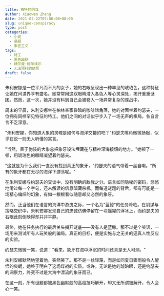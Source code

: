 ```yaml
---
title: 独特的阴谋
author: Xiaowen Zhang
date: 2021-02-22T07:00:00+08:00
slug: unique-conspiracy
type: post
categories:
  - 小说
  - 悬疑
  - 象征主义
tags:
  - 特工
  - 黑色幽默
  - 赫尔曼·梅尔维尔
  - 无法预料的结局
draft: false
---
```


朱利安娜是一位平凡而不凡的女子，她的右眼呈现出一种罕见的琥珀色，这种特征让她在间谍界享有盛名。她常常用这双眼睛潜入各色人等心灵深处，揭开重重谜团。然而，这一次，她并没有料到自己会被卷入一场异常复杂的谍战中。

周末的早晨，朱利安娜坐在柏林某家昏暗的咖啡馆角落，她的对面坐着约瑟夫，一位拥有同样罕见特征的特工。他们之间的对话似乎步入了一场无声的棋局，各自言言不乏深意。

"朱利安娜，你知道大象的灵魂是如何与海洋交接的吧？"约瑟夫嘴角微微扬起，似乎在说一则无人听懂的寓言。

"当然，善于伪装的大象总把象牙设法埋藏在与精神深海接壤的地方。"她顿了一顿，用琥珀色的眼睛凝望着约瑟夫。

"这就是为什么我们一直没有找到真正的象牙，"约瑟夫的语气带着一丝自嘲，"所有的象牙都在无尽的海洋下游荡呢。"

在朱利安娜与约瑟夫的交谈中，没有明确的敌我之分。语言如同隐秘的密码，悠悠地滑过每一个字句，还未解读的信息暗藏杀机。而每道谜题的背后，都有可能是一场精心编织的幻象，有如一根根看似随意却又必然的象牙。

然而，正当他们在语言的海洋中游曳之际，一个名为"蓝鲸"的任务降临。在阴谋与策略交织中，朱利安娜发现自己的忠诚仿佛停留在一块摇晃的浮冰上，而约瑟夫的右眼此刻倒映得却并非平静。

最终，她在任务执行的最后关头揭开谜底——没有人是蓝鲸。那不过是个笑话，一场用来测试所有人玩笑般的骗局。真正的目标，便是实施与之无关的逼真人性反应的实验。

约瑟夫微微一笑，说道："看来，象牙在海中浮沉的时间还真是无人可测。"

朱利安娜默然地望着他，突然笑了。那不是一丝轻蔑，而是如同夏日骤雨般令人醒悟的爽朗，她终于明白了这场谍战的实质。或许，无论是她的琥珀眼，还是约瑟夫的洞察力，终究不过是大海中漂流的象牙而已。

在这一刻，所有谜题都被黑色幽默般的高超技巧解开，却又无所谓被解开，令人会心一笑。